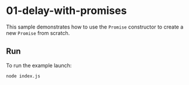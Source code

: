 # 01-delay-with-promises

This sample demonstrates how to use the `Promise` constructor to create a new `Promise` from scratch.

## Run

To run the example launch:

```bash
node index.js
